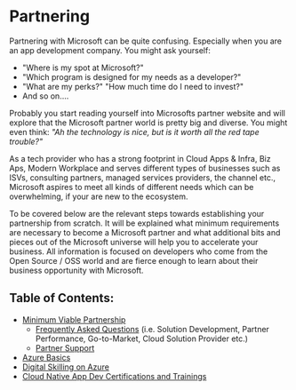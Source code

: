 # Partnering # 
Partnering with Microsoft can be quite confusing. Especially when you are an app development company. You might ask yourself: 

+ "Where is my spot at Microsoft?" 
+ "Which program is designed for my needs as a developer?" 
+ "What are my perks?" "How much time do I need to invest?" 
+ And so on....

Probably you start reading yourself into Microsofts partner website and will explore that the Microsoft partner world is pretty big and diverse. You might even think: *"Ah the technology is nice, but is it worth all the red tape trouble?"*

As a tech provider who has a strong footprint in Cloud Apps & Infra, Biz Aps, Modern Workplace and serves different types of businesses such as ISVs, consulting partners, managed services providers, the channel etc., Microsoft aspires to meet all kinds of different needs which can be overwhelming, if your are new to the ecosystem. 

To be covered below are the relevant steps towards establishing your partnership from scratch. It will be explained what minimum requirements are necessary to become a Microsoft partner and what additional bits and pieces out of the Microsoft universe will help you to accelerate your business. All information is focused on developers who come from the Open Source / OSS world and are fierce enough to learn about their business opportunity with Microsoft.

## Table of Contents: ## 
+ [Minimum Viable Partnership](./MVP/README.md)
  + [Frequently Asked Questions](./MVP/FurtherQuestions.md) (i.e. Solution Development, Partner Performance, Go-to-Market, Cloud Solution Provider etc.)
  + [Partner Support](./MVP/Support101.md)
+ [Azure Basics](./AzureBasics/README.md)
+ [Digital Skilling on Azure](./DigitalSkillingonAzure/README.md)
+ [Cloud Native App Dev Certifications and Trainings](./CloudNativeAppDevCertificationsandTrainings/README.md)

